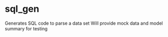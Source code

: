 # sql_gen
Generates SQL code to parse a data set
Will provide mock data and model summary for testing
